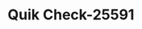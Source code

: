 ---
f_zip-code: 97470
f_state-code: OR
title: Quik Check-25591
f_phone: 541-672-3000
f_city-only: Roseburg
f_address: 347 Northwest Garden Valley Boulevard Roseburg
f_location-unique-id: '25591'
slug: quik-check-25591
updated-on: '2024-05-30T13:46:58.046Z'
created-on: '2024-05-30T13:36:59.803Z'
published-on: '2024-05-30T13:54:32.469Z'
f_city-state: cms/city/roseburg-or.md
f_company: cms/company/quik-check.md
f_state: cms/state/oregon.md
layout: '[payday-loan].html'
tags: payday-loan
---